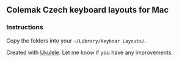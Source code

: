 ## Colemak Czech keyboard layouts for Mac

### Instructions
Copy the folders into your `~/Library/Keyboar Layouts/`.

Created with [Ukulele](http://scripts.sil.org/cms/scripts/page.php?site_id=nrsi&id=ukelele).
Let me know if you have any improvements.

